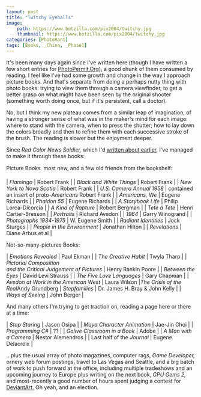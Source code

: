 ```yaml
---
layout: post
title: "Twitchy Eyeballs"
image:
    path: https://www.botzilla.com/pix2004/twitchy.jpg
    thumbnail: https://www.botzilla.com/pix2004/twitchy.jpg
categories: [PhotoRant]
tags: [Books, _China, _Phase1]
---
```


It's been many days again since I've written here (though I have written a few short entries for <a href="http://www.photopermit.org/">PhotoPermit.Org</a>), a good chunk of them consumed
by reading. I feel like I've had some growth and change in the
way I approach picture books. And that's separate from doing a
perhaps nutty thing with photo books: trying to view them through
a camera viewfinder, to get a better grasp on what might have
been seen by the original shooter (something worth doing once, but if it's persistent,
call a doctor).
<!--more-->

No, but I think my new plateau comes from a similar leap of imagination, of having a stronger sense of what was in the maker's mind for each image: where to stand with the camera, when to press the shutter; how to lay down the colors broadly and then to refine them with each successive stroke of the brush. The reading is slower but the enjoyment deeper.

Since <cite>Red Color News Soldier,</cite> which I'd <a href="{{ site.baseurl }}{% post_url 2004-09-25-My-China %}">written
about earlier</a>, I've managed to make it through these books:


Picture Books &#151; most new, and a few old friends from the bookshelf: 

| <cite>Flamingo</cite> | Robert Frank |
| <cite>Black and White Things</cite> | Robert Frank |
| <cite>New York to Nova Scotia</cite> | Robert Frank |
| <cite>U.S. Camera Annual 1958</cite> | contained an insert of
	    proto-<cite>Americans</cite> Robert Frank |
| <cite>Americans, We</cite> | Eugene Richards |
| <cite>Phaidon 55</cite> | Eugene Richards |
| <cite>A Storybook Life</cite> | Philip Lorca-Dicorcia |
| <cite>A Kind of Rapture</cite> | Robert Bergman |
| <cite>Tete &aacute; Tete</cite> | Henri Cartier-Bresson |
| <cite>Portraits</cite> | Richard Avedon |
| <cite>1964</cite> | Garry Winogrand |
| <cite>Photographs 1934-1975</cite> | W. Eugene Smith |
| <cite>Radiant Identities</cite> | Jock Sturges |
| <cite>People in the Environment</cite> | Jonathan Hilton |
| <cite>Revelations</cite> | Diane Arbus et al |

Not-so-many-pictures Books:

| <cite>Emotions Revealed</cite> | Paul Ekman |
| <cite>The Creative Habit</cite> | Twyla Tharp |
| <cite>Pictorial Composition<br>and the
	    Critical Judgement of Pictures</cite> | Henry Rankin Poore |
| <cite>Between the Eyes</cite> | David Levi Strauss |
| <cite>The Five Love Languages</cite> | Gary Chapman |
| <cite>Avedon at Work in the American West</cite> | Laura Wilson |<tr><td align="right"><cite>The Crisis of the Real</cite></td><td>Andy Grundberg</td></tr>
| <cite>Stepfamilies</cite> | Dr. James H. Bray &amp; John Kelly |
| <cite>Ways of Seeing</cite> | John Berger |

And many others I'm trying to get traction on, reading a page here or there at a time:

| <cite>Stop Staring</cite> | Jason Osipa |
| <cite>Maya Character Animation</cite> | Jae-Jin Choi |
| <cite>Programming C#</cite> | ?? |
| <cite>Golive Classroom in a Book</cite> | Adobe |
| <cite>A Man with a Camera</cite> | Nestor Alemendros |
| Last half of the <cite>Journal</cite> | Eugene Delacroix |

...plus the usual array of photo magazines, computer rags,
<cite>Game Developer,</cite> ornery web forum postings, travel to
Las Vegas and Seattle, and a big batch of work to push forward
at the office, including multiple tradeshows and an upcoming
journey to Europe plus writing on the next book, <cite>GPU Gems
2,</cite> and most-recently a good number of hours spent judging
a contest for <a href="http://www.deviantart.com">DeviantArt.</a> Oh yeah, and an election.

